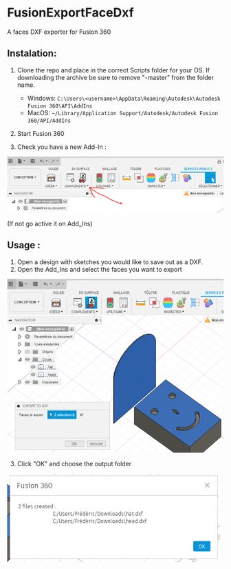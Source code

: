 # FusionExportFaceDxf
A faces DXF exporter for Fusion 360

## Instalation:

1. Clone the repo and place in the correct Scripts folder for your OS. If downloading the archive be sure to remove "-master" from the folder name.

    * Windows: `C:\Users\<username>\AppData\Roaming\Autodesk\Autodesk Fusion 360\API\AddIns`
    * MacOS: `~/Library/Application Support/Autodesk/Autodesk Fusion 360/API/AddIns`

2. Start Fusion 360
3. Check you have a new Add-In :

![Add_In image](Capture1.PNG)

(If not go active it on Add_Ins)

## Usage :

1. Open a design with sketches you would like to save out as a DXF.
2. Open the Add_Ins and select the faces you want to export

![Add_In image](Capture2.PNG)

3. Click "OK" and choose the output folder

![Add_In image](Capture3.PNG)
